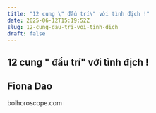 ```yaml
---
title: "12 cung \" đấu trí\" với tình địch !"
date: 2025-06-12T15:19:52Z
slug: 12-cung-dau-tri-voi-tinh-dich
draft: false
---
```


## 12 cung " đấu trí" với tình địch !

## Fiona Dao

boihoroscope.com